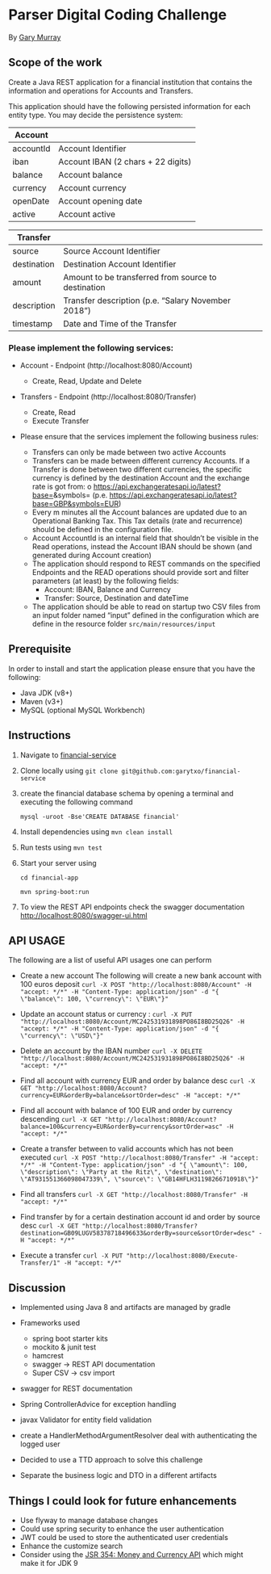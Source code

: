 # Parser Digital Coding Challenge

By [Gary Murray](mailto:garytxo@gmail.com)

## Scope of the work

Create a Java REST application for a financial institution that contains the information and operations for
Accounts​ and ​Transfers.​

This application should have the following ​persisted information​ for each entity type. You may decide the
persistence system:

| Account        |          | 
| ------------- |-------------|
| accountId     | Account​ Identifier |
| iban      | Account I​BAN (2 chars + 22 digits)      |  
| balance | Account​ balance     |    
| currency | Account​ currency    |
| openDate | Account​ opening date      |
| active | Account​ active     |



| Transfer        |          | 
| ------------- |-------------|
| source     | Source ​Account​ Identifier |
| destination      | Destination ​Account​ Identifier     |  
| amount | Amount to be transferred from ​source​ to ​destination     |    
| description | Transfer​ description (p.e. “Salary November 2018”)   |
| timestamp | Date and Time of the ​Transfer    |


### Please implement the following services:

- Account - Endpoint (​http://localhost:8080/Account​)
    
    * Create, Read, Update and Delete
- Transfers - Endpoint (​http://localhost:8080/Transfer​) 

    * Create, Read
    * Execute Transfer

- Please ensure that the services implement the following business rules:

    * Transfer​s can only be made between two active ​Accounts​ 
    * Transfer​s can be made between different currency ​Account​s. If a ​Transfer​ is done between two
      different currencies, the specific currency is defined by the destination ​Account​ and the exchange rate is got from:
      o https://api.exchangeratesapi.io/latest?base=<baseCode>&symbols=<currencyCode> 
      (p.e. https://api.exchangeratesapi.io/latest?base=GBP&symbols=EUR​)
    * Every m minutes all the ​Account​ balances are updated due to an Operational Banking Tax. This Tax details (rate and recurrence) should be defined in the configuration file.
    * Account​ AccountId is an internal field that shouldn’t be visible in the Read operations, instead the Account​ IBAN should be shown (and generated during Account creation)
    * The application should respond to REST commands on the specified Endpoints and the READ operations should provide sort and filter parameters (at least) by the following fields:
        * Account​: ​IBAN​, ​Balance​ and ​Currency
        * Transfer:​ ​Source​, ​Destination​ and ​dateTime
    * The application should be able to read on startup two CSV files from an input folder named “input” defined in the configuration
    which are define in the resource folder `src/main/resources/input`

## Prerequisite
In order to install and start the application please ensure that you have the following:
- Java JDK (v8+)
- Maven (v3+)
- MySQL (optional MySQL Workbench)


## Instructions
1. Navigate to [financial-service](https://github.com/garytxo/financial-service)
2. Clone locally using
   `git clone git@github.com:garytxo/financial-service`
3. create the financial database schema by opening a terminal and executing the following command
    
    `mysql -uroot -Bse'CREATE DATABASE financial'`

3. Install dependencies using `mvn clean install`
4. Run tests using `mvn test`
5. Start your server using 
    
    `cd financial-app`
    
    `mvn spring-boot:run`
6. To view the REST API endpoints check the swagger documentation [http://localhost:8080/swagger-ui.html](http://localhost:8080/swagger-ui.html)


## API USAGE
The following are a list of useful API usages one can perform

-  Create a new account The following will create a new bank account with 100 euros deposit
`curl -X POST "http://localhost:8080/Account" -H "accept: */*" -H "Content-Type: application/json" -d "{ \"balance\": 100, \"currency\": \"EUR\"}"`

- Update an account status or currency :
`curl -X PUT "http://localhost:8080/Account/MC242531931898PO86I8BD25Q26" -H "accept: */*" -H "Content-Type: application/json" -d "{ \"currency\": \"USD\"}"`

- Delete an account by the IBAN number
`curl -X DELETE "http://localhost:8080/Account/MC242531931898PO86I8BD25Q26" -H "accept: */*"`

- Find all account with currency EUR and order by balance desc
`curl -X GET "http://localhost:8080/Account?currency=EUR&orderBy=balance&sortOrder=desc" -H "accept: */*"`

- Find all account with balance of 100 EUR and order by currency descending
`curl -X GET "http://localhost:8080/Account?balance=100&currency=EUR&orderBy=currency&sortOrder=asc" -H "accept: */*"`

- Create a transfer between to valid accounts which has not been executed
`curl -X POST "http://localhost:8080/Transfer" -H "accept: */*" -H "Content-Type: application/json" -d "{ \"amount\": 100, \"description\": \"Party at the Ritz\", \"destination\": \"AT931551366098047339\", \"source\": \"GB14HFLH31198266710918\"}"`

- Find all transfers 
`curl -X GET "http://localhost:8080/Transfer" -H "accept: */*"`

- Find transfer by for a certain destination account id and order by source desc
`curl -X GET "http://localhost:8080/Transfer?destination=GB09LUGV58378718496633&orderBy=source&sortOrder=desc" -H "accept: */*"`

- Execute a transfer 
`curl -X PUT "http://localhost:8080/Execute-Transfer/1" -H "accept: */*"`


## Discussion

* Implemented using Java 8 and artifacts are managed by gradle

* Frameworks used 
    * spring boot starter kits
    * mockito & junit test
    * hamcrest
    * swagger -> REST API documentation
    * Super CSV  ->  csv import
    
* swagger for REST documentation
* Spring ControllerAdvice for exception handling
* javax Validator for entity field validation
* create a HandlerMethodArgumentResolver deal with authenticating the logged user

* Decided to use a TTD approach to solve this challenge 
* Separate the business logic and DTO in a different artifacts 

## Things I could look for future enhancements 
- Use flyway to manage database changes
- Could use spring security to enhance the user authentication
- JWT could be used to store the authenticated user credentials 
- Enhance the customize search
- Consider using the [JSR 354: Money and Currency API](https://jcp.org/en/jsr/detail?id=354) which might make it for JDK 9